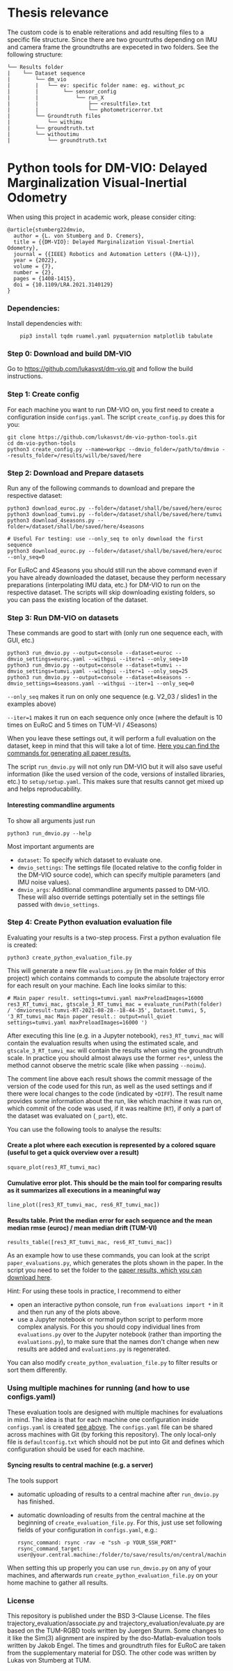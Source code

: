 # Thesis relevance

The custom code is to enable reiterations and add resulting files to a specific file structure. Since there are two grountruths depending on IMU and camera frame the groundtruths are expeceted in two folders. See the following structure: 
```
└── Results folder 
|    └── Dataset sequence 
|        └── dm_vio
|        |   └── ev: specific folder name: eg. without_pc
|        |        └── sensor_config
|        |            └── run_X
|        |                ├── <resultfile>.txt
|        |                └── photometricerror.txt
|        └── Groundtruth files 
|            └── withimu 
|		 └── groundtruth.txt 
|	     └── withoutimu 
|	         └── groundtruth.txt  
```

# Python tools for DM-VIO: Delayed Marginalization Visual-Inertial Odometry

When using this project in academic work, please consider citing:

    @article{stumberg22dmvio,
      author = {L. von Stumberg and D. Cremers},
      title = {{DM-VIO}: Delayed Marginalization Visual-Inertial Odometry},
      journal = {{IEEE} Robotics and Automation Letters ({RA-L})},
      year = {2022},
      volume = {7},
      number = {2},
      pages = {1408-1415},
      doi = {10.1109/LRA.2021.3140129}
    }

### Dependencies:

Install dependencies with:

        pip3 install tqdm ruamel.yaml pyquaternion matplotlib tabulate

### Step 0: Download and build DM-VIO

Go to https://github.com/lukasvst/dm-vio.git and follow the build instructions.

### Step 1: Create config

For each machine you want to run DM-VIO on, you first need to create a configuration inside `configs.yaml`. The script
`create_config.py` does this for you:

    git clone https://github.com/lukasvst/dm-vio-python-tools.git
    cd dm-vio-python-tools
    python3 create_config.py --name=workpc --dmvio_folder=/path/to/dmvio --results_folder=/results/will/be/saved/here

### Step 2: Download and Prepare datasets

Run any of the following commands to download and prepare the respective dataset:

    python3 download_euroc.py --folder=/dataset/shall/be/saved/here/euroc
    python3 download_tumvi.py --folder=/dataset/shall/be/saved/here/tumvi
    python3 download_4seasons.py --folder=/dataset/shall/be/saved/here/4seasons

    # Useful For testing: use --only_seq to only download the first sequence
    python3 download_euroc.py --folder=/dataset/shall/be/saved/here/euroc --only_seq=0 

For EuRoC and 4Seasons you should still run the above command even if you have already downloaded the dataset, because
they perform necessary preparations (interpolating IMU data, etc.) for DM-VIO to run on the respective dataset. The
scripts will skip downloading existing folders, so you can pass the existing location of the dataset.

### Step 3: Run DM-VIO on datasets

These commands are good to start with (only run one sequence each, with GUI, etc.)

    python3 run_dmvio.py --output=console --dataset=euroc --dmvio_settings=euroc.yaml --withgui --iter=1 --only_seq=10
    python3 run_dmvio.py --output=console --dataset=tumvi --dmvio_settings=tumvi.yaml --withgui --iter=1 --only_seq=25
    python3 run_dmvio.py --output=console --dataset=4seasons --dmvio_settings=4seasons.yaml --withgui --iter=1 --only_seq=0

`--only_seq` makes it run on only one sequence (e.g. V2_03 / slides1 in the examples above)

`--iter=1` makes it run on each sequence only once (where the default is 10 times on EuRoC and 5 times on TUM-VI /
4Seasons)

When you leave these settings out, it will perform a full evaluation on the dataset, keep in mind that this will take a
lot of time.
[Here you can find the commands for generating all paper results.](doc/CommandsForPaperResults.md)

The script `run_dmvio.py` will not only run DM-VIO but it will also save useful information (like the used version of
the code, versions of installed libraries, etc.) to `setup/setup.yaml`. This makes sure that results cannot get mixed up
and helps reproducability.

#### Interesting commandline arguments

To show all arguments just run

    python3 run_dmvio.py --help

Most important arguments are

* `dataset`: To specify which dataset to evaluate one.
* `dmvio_settings`: The settings file (located relative to the config folder in the DM-VIO source code), which can
  specify multiple parameters (and IMU noise values).
* `dmvio_args`: Additional commandline arguments passed to DM-VIO. These will also override settings potentially set in
  the settings file passed with `dmvio_settings`.

### Step 4: Create Python evaluation evaluation file

Evaluating your results is a two-step process. First a python evaluation file is created:

    python3 create_python_evaluation_file.py

This will generate a new file `evaluations.py` (in the main folder of this project) which contains commands to compute
the absolute trajectory error for each result on your machine. Each line looks similar to this:

    # Main paper result. settings=tumvi.yaml maxPreloadImages=16000
    res3_RT_tumvi_mac, gtscale_3_RT_tumvi_mac = evaluate_run(Path(folder) / 'dmvioresult-tumvi-RT-2021-08-28--18-44-35', Dataset.tumvi, 5, '3_RT_tumvi_mac Main paper result.: output=null_quiet settings=tumvi.yaml maxPreloadImages=16000 ')

After executing this line (e.g. in a Jupyter notebook), `res3_RT_tumvi_mac` will contain the evaluation results when
using the estimated scale, and `gtscale_3_RT_tumvi_mac` will contain the results when using the groundtruth scale. In
practice you should almost always use the former `res*`, unless the method cannot observe the metric scale (like when
passing `--noimu`).

The comment line above each result shows the commit message of the version of the code used for this run, as well as the
used settings and if there were local changes to the code (indicated by `+DIFF`). The result name provides some
information about the run, like which machine it was run on, which commit of the code was used, if it was
realtime (`RT`), if only a part of the dataset was evaluated on (`_part`), etc.

You can use the following tools to analyse the results:

#### Create a plot where each execution is represented by a colored square (useful to get a quick overview over a result)

    square_plot(res3_RT_tumvi_mac)

#### Cumulative error plot. This should be the main tool for comparing results as it summarizes all executions in a meaningful way

    line_plot([res3_RT_tumvi_mac, res6_RT_tumvi_mac])

#### Results table. Print the median error for each sequence and the mean median rmse (euroc) / mean median drift (TUM-VI)

    results_table([res3_RT_tumvi_mac, res6_RT_tumvi_mac])

As an example how to use these commands, you can look at the script `paper_evaluations.py`, which generates the plots 
shown in the paper. In the script you need to set the folder to the 
[paper results, which you can download here](https://vision.in.tum.de/webshare/g/dm-vio/dm-vio_paper_results.zip).

Hint: For using these tools in practice, I recommend to either

* open an interactive python console, run `from evaluations import *` in it and then run any of the plots above.
* use a Jupyter notebook or normal python script to perform more complex analysis. For this you should copy individual
  lines from `evaluations.py`
  over to the Jupyter notebook (rather than importing the `evaluations.py`), to make sure that the names don't change
  when new results are added and `evaluations.py` is regenerated.

You can also modify `create_python_evaluation_file.py` to filter results or sort them differently.


### Using multiple machines for running (and how to use configs.yaml)

These evaluation tools are designed with multiple machines for evaluations in mind. The idea is that for each machine
one configuration inside `configs.yaml` is created [see above](#step-1-create-config). The `configs.yaml` file can be
shared across machines with Git (by forking this repository). The only local-only file is `defaultconfig.txt` which
should not be put into Git and defines which configuration should be used for each machine.

#### Syncing results to central machine (e.g. a server)

The tools support

* automatic uploading of results to a central machine after `run_dmvio.py` has finished.
* automatic downloading of results from the central machine at the beginning of `create_evaluation_file.py`. For this,
  just use set following fields of your configuration in `configs.yaml`, e.g.:

      rsync_command: rsync -rav -e "ssh -p YOUR_SSH_PORT"
      rsync_command_target: user@your.central.machine:/folder/to/save/results/on/central/machine

When setting this up properly you can use `run_dmvio.py` on any of your machines, and afterwards
run `create_python_evaluation_file.py`
on your home machine to gather all results.

### License

This repository is published under the BSD 3-Clause License. The files trajectory_evaluation/associate.py and
trajectory_evaluation/evaluate.py are based on the TUM-RGBD tools written by Juergen Sturm. Some changes to it like the
Sim(3) alignment are inspired by the dso-Matlab-evaluation tools written by Jakob Engel. The times and groundtruth files
for EuRoC are taken from the supplementary material for DSO. The other code was written by Lukas von Stumberg at TUM.
